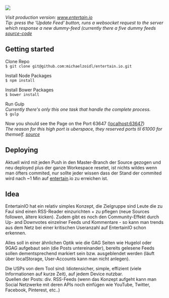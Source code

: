 <img src="http://mjz.io/1416r8m17.png"/>

*Visit production version: <a href="http://entertain.io/#/">www.entertain.io</a>*<br>
*Tip: press the 'Update Feed' button, runs a websocket request to the server which response a new dummy-feed (currently there a five dummy feeds <a href="https://github.com/michaelzoidl/entertain.io/blob/master/gulp/development/webserver.coffee#L18-L44">source-code</a>*

## Getting started
Clone Repo<br>
`$ git clone git@github.com:michaelzoidl/entertain.io.git`

Install Node Packages<br>
`$ npm install`

Install Bower Packages<br>
`$ bower install`

Run Gulp<br>
*Currently there's only this one task that handle the complete process.*<br>
`$ gulp`

Now you should see the Page on the Port 63647 (<a href="http://localhost:63647" target="_blank">localhost:63647</a>)<br>
*The reason for this high port is uberspace, they reserved ports til 61000 for themself. <a href="https://wiki.uberspace.de/development:nodejs" target="_blank">source</a>*



## Deploying
Aktuell wird mit jeden Push in den Master-Branch der Source gezogen und neu deployed plus der ganze Workespace resetet, ist nichts wildes wenn man öfters commited, nur sollte jeder wissen dass der Stand der commited wird nach ~1 Min auf <a href="http://entertain.io">entertain</a>.io zu erreichen ist.



## Idea
EntertainIO hat ein relativ simples Konzept, die Zielgruppe sind Leute die zu Faul sind einen RSS-Reader einzurichten + zu pflegen (neue Sources followen, ältere kicken). Zudem gibt es noch den Community-Effekt durch Up- and Downvotes einzelner Feeds und Kommentare - so kann man trends aus dem Netz bei einer kritischen Useranzahl auf EntertainIO schon erkennen.

Alles soll in einer ähnlichen Optik wie die GAG Seiten wie Hugelol oder 9GAG aufgebaut sein (die Posts untereinander), bereits gelesene Feeds sollen dementsprechend markiert sein bzw. ausgeblendet werden (läuft über localStorage, User-Accounts kann man nicht anlegen).

Die USPs von dem Tool sind: Idiotensicher, simple, effizient (viele Informationen auf kurze Zeit), auf jedem Device nutzbar.<br>
Quellen der Posts: div. RSS-Feeds (wenn das Konzept aufgeht kann man Social Netzwerke mit deren APIs noch einfügen wie YouTube, Twitter, Facebook, Pinterest, etc..)
